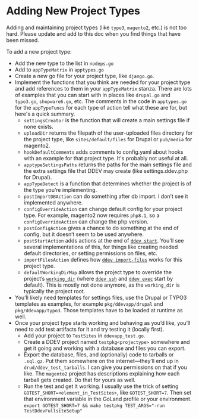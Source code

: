 # Adding New Project Types

Adding and maintaining project types (like `typo3`, `magento2`, etc.) is not too hard. Please update and add to this doc when you find things that have been missed.

To add a new project type:

* Add the new type to the list in `nodeps.go`
* Add to `appTypeMatrix` in `apptypes.go`
* Create a new go file for your project type, like `django.go`.
* Implement the functions that you think are needed for your project type and add references to them in your `appTypeMatrix` stanza. There are lots of examples that you can start with in places like `drupal.go` and `typo3.go`, `shopware6.go`, etc. The comments in the code in `apptypes.go` for the `appTypeFuncs` for each type of action tell what these are for, but here's a quick summary.
    * `settingsCreator` is the function that will create a main settings file if none exists.
    * `uploadDir` returns the filepath of the user-uploaded files directory for the project type, like `sites/default/files` for Drupal or `pub/media` for magento2.
    * `hookDefaultComments` adds comments to config.yaml about hooks with an example for that project type. It's probably not useful at all.
    * `apptypeSettingsPaths` returns the paths for the main settings file and the extra settings file that DDEV may create (like settings.ddev.php for Drupal).
    * `appTypeDetect` is a function that determines whether the project is of the type you’re implementing.
    * `postImportDBAction` can do something after db import. I don’t see it implemented anywhere.
    * `configOverrideAction` can change default config for your project type. For example, magento2 now requires `php8.1`, so a `configOverrideAction` can change the php version.
    * `postConfigAction` gives a chance to do something at the end of config, but it doesn’t seem to be used anywhere.
    * `postStartAction` adds actions at the end of [`ddev start`](../users/usage/commands.md#start). You'll see several implementations of this, for things like creating needed default directories, or setting permissions on files, etc.
    * `importFilesAction` defines how [`ddev import-files`](../users/usage/commands.md#import-files) works for this project type.
    * `defaultWorkingDirMap` allows the project type to override the project’s [`working_dir`](../users/configuration/config.md#working_dir) (where [`ddev ssh`](../users/usage/commands.md#ssh) and [`ddev exec`](../users/usage/commands.md#exec) start by default). This is mostly not done anymore, as the `working_dir` is typically the project root.
* You’ll likely need templates for settings files, use the Drupal or TYPO3 templates as examples, for example `pkg/ddevapp/drupal` and `pkg/ddevapp/typo3`. Those templates have to be loaded at runtime as well.
* Once your project type starts working and behaving as you’d like, you’ll need to add test artifacts for it and try testing it (locally first).
    * Add your project to `TestSites` in `ddevapp_test.go`.
    * Create a DDEV project named `testpkg<projectype>` somewhere and get it going and working with a database and files you can export.
    * Export the database, files, and (optionally) code to tarballs or `.sql.gz`. Put them somewhere on the internet—they’ll end up in `drud/ddev_test_tarballs`. I can give you permissions on that if you like. The `magento2` project has descriptions explaining how each tarball gets created. Do that for yours as well.
    * Run the test and get it working. I usually use the trick of setting `GOTEST_SHORT=<element_in_TestSites>`, like `GOTEST_SHORT=7`. Then set that environment variable in the GoLand profile or your environment. `export GOTEST_SHORT=7 && make testpkg TEST_ARGS="-run TestDdevFullsiteSetup"`
